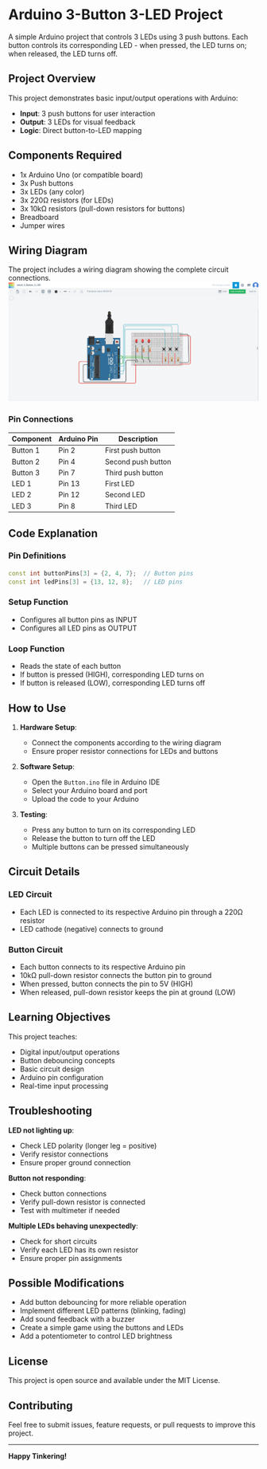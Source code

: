 # Arduino 3-Button 3-LED Project

A simple Arduino project that controls 3 LEDs using 3 push buttons. Each button controls its corresponding LED - when pressed, the LED turns on; when released, the LED turns off.

## Project Overview

This project demonstrates basic input/output operations with Arduino:
- **Input**: 3 push buttons for user interaction
- **Output**: 3 LEDs for visual feedback
- **Logic**: Direct button-to-LED mapping

## Components Required

- 1x Arduino Uno (or compatible board)
- 3x Push buttons
- 3x LEDs (any color)
- 3x 220Ω resistors (for LEDs)
- 3x 10kΩ resistors (pull-down resistors for buttons)
- Breadboard
- Jumper wires

## Wiring Diagram

The project includes a wiring diagram showing the complete circuit connections.
![screenshot](wiring.jpg)

### Pin Connections

| Component | Arduino Pin | Description |
|-----------|-------------|-------------|
| Button 1  | Pin 2       | First push button |
| Button 2  | Pin 4       | Second push button |
| Button 3  | Pin 7       | Third push button |
| LED 1     | Pin 13      | First LED |
| LED 2     | Pin 12      | Second LED |
| LED 3     | Pin 8       | Third LED |

## Code Explanation

### Pin Definitions
```cpp
const int buttonPins[3] = {2, 4, 7};  // Button pins
const int ledPins[3] = {13, 12, 8};   // LED pins
```

### Setup Function
- Configures all button pins as INPUT
- Configures all LED pins as OUTPUT

### Loop Function
- Reads the state of each button
- If button is pressed (HIGH), corresponding LED turns on
- If button is released (LOW), corresponding LED turns off

## How to Use

1. **Hardware Setup**:
   - Connect the components according to the wiring diagram
   - Ensure proper resistor connections for LEDs and buttons

2. **Software Setup**:
   - Open the `Button.ino` file in Arduino IDE
   - Select your Arduino board and port
   - Upload the code to your Arduino

3. **Testing**:
   - Press any button to turn on its corresponding LED
   - Release the button to turn off the LED
   - Multiple buttons can be pressed simultaneously

## Circuit Details

### LED Circuit
- Each LED is connected to its respective Arduino pin through a 220Ω resistor
- LED cathode (negative) connects to ground

### Button Circuit
- Each button connects to its respective Arduino pin
- 10kΩ pull-down resistor connects the button pin to ground
- When pressed, button connects the pin to 5V (HIGH)
- When released, pull-down resistor keeps the pin at ground (LOW)

## Learning Objectives

This project teaches:
- Digital input/output operations
- Button debouncing concepts
- Basic circuit design
- Arduino pin configuration
- Real-time input processing

## Troubleshooting

**LED not lighting up**:
- Check LED polarity (longer leg = positive)
- Verify resistor connections
- Ensure proper ground connection

**Button not responding**:
- Check button connections
- Verify pull-down resistor is connected
- Test with multimeter if needed

**Multiple LEDs behaving unexpectedly**:
- Check for short circuits
- Verify each LED has its own resistor
- Ensure proper pin assignments

## Possible Modifications

- Add button debouncing for more reliable operation
- Implement different LED patterns (blinking, fading)
- Add sound feedback with a buzzer
- Create a simple game using the buttons and LEDs
- Add a potentiometer to control LED brightness

## License

This project is open source and available under the MIT License.

## Contributing

Feel free to submit issues, feature requests, or pull requests to improve this project.

---

**Happy Tinkering!** 